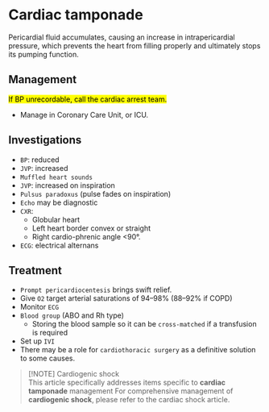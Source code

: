 # Cardiac tamponade

Pericardial fluid accumulates, causing an increase in intrapericardial pressure, which prevents the heart from filling properly and ultimately stops its pumping function.

## Management

<mark>If BP unrecordable, call the cardiac arrest team.</mark>

- Manage in Coronary Care Unit, or ICU.

## Investigations

- `BP`: reduced
- `JVP`: increased
- `Muffled heart sounds`
- `JVP`: increased on inspiration
- `Pulsus paradoxus` (pulse fades on inspiration)
- `Echo` may be diagnostic
- `CXR`: 
	- Globular heart
	- Left heart border convex or straight
	- Right cardio-phrenic angle <90°.
- `ECG`: electrical alternans

## Treatment

- `Prompt pericardiocentesis` brings swift relief.
- Give `O2` target arterial saturations of 94–98% (88–92% if COPD)
- Monitor `ECG`
- `Blood group` (ABO and Rh type)
	- Storing the blood sample so it can be `cross-matched`  if a transfusion is required
- Set up `IVI`
- There may be a role for `cardiothoracic surgery` as a definitive solution to some causes.



> [!NOTE] Cardiogenic shock<br />
> This article specifically addresses items specific to **cardiac tamponade** management
> For comprehensive management of **cardiogenic shock**, please refer to the cardiac shock article. 
